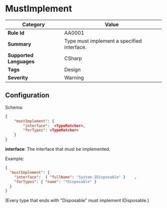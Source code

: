 ﻿# MustImplement

| Category                | Value                                      |
|-------------------------|--------------------------------------------|
| **Rule Id**             | AA0001                                     |
| **Summary**             | Type must implement a specified interface. |
| **Supported Languages** | CSharp                                     |
| **Tags**                | Design                                     |
| **Severity**            | Warning                                    |

## Configuration

Schema:
    
```json
{
    "mustImplement": {
        "interface":  <TypeMatcher>,
        "forTypes": <TypeMatcher>
    }
}
```

**interface**: The interface that must be implemented.

Example:
```json
{
  "mustImplement": {
    "interface":  { "fullName": "System.IDisposable" }    ,
    "forTypes": { "name": "*Disposable" }
  }
}
```

(Every type that ends with "Disposable" must implement IDisposable.)
